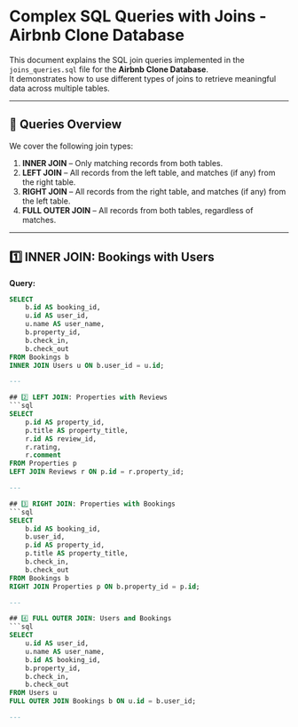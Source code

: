 # Complex SQL Queries with Joins - Airbnb Clone Database

This document explains the SQL join queries implemented in the `joins_queries.sql` file for the **Airbnb Clone Database**.  
It demonstrates how to use different types of joins to retrieve meaningful data across multiple tables.

---

## 🔑 Queries Overview

We cover the following join types:

1. **INNER JOIN** – Only matching records from both tables.  
2. **LEFT JOIN** – All records from the left table, and matches (if any) from the right table.  
3. **RIGHT JOIN** – All records from the right table, and matches (if any) from the left table.  
4. **FULL OUTER JOIN** – All records from both tables, regardless of matches.

---

## 1️⃣ INNER JOIN: Bookings with Users
**Query:**
```sql
SELECT 
    b.id AS booking_id,
    u.id AS user_id,
    u.name AS user_name,
    b.property_id,
    b.check_in,
    b.check_out
FROM Bookings b
INNER JOIN Users u ON b.user_id = u.id;

---

## 2️⃣ LEFT JOIN: Properties with Reviews
```sql
SELECT 
    p.id AS property_id,
    p.title AS property_title,
    r.id AS review_id,
    r.rating,
    r.comment
FROM Properties p
LEFT JOIN Reviews r ON p.id = r.property_id;

---

## 3️⃣ RIGHT JOIN: Properties with Bookings
```sql
SELECT 
    b.id AS booking_id,
    b.user_id,
    p.id AS property_id,
    p.title AS property_title,
    b.check_in,
    b.check_out
FROM Bookings b
RIGHT JOIN Properties p ON b.property_id = p.id;

---

## 4️⃣ FULL OUTER JOIN: Users and Bookings
```sql
SELECT 
    u.id AS user_id,
    u.name AS user_name,
    b.id AS booking_id,
    b.property_id,
    b.check_in,
    b.check_out
FROM Users u
FULL OUTER JOIN Bookings b ON u.id = b.user_id;

---

